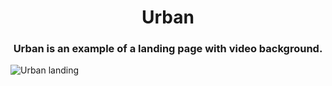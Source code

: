 <h1 align="center">Urban</h1>
<h3 align="center">Urban is an example of a landing page with video background.</h3>

![Urban landing](https://github.com/Doug821/Urban/blob/master/.github/urbanSample.gif)
